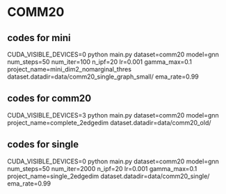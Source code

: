 
# COMM20
## codes for mini
CUDA_VISIBLE_DEVICES=0 python main.py dataset=comm20 model=gnn num_steps=50 num_iter=100 n_ipf=20 lr=0.001 gamma_max=0.1 project_name=mini_dim2_nomarginal_thres dataset.datadir=data/comm20_single_graph_small/ ema_rate=0.99

## codes for comm20
CUDA_VISIBLE_DEVICES=3 python main.py dataset=comm20 model=gnn project_name=complete_2edgedim dataset.datadir=data/comm20_old/

## codes for single
CUDA_VISIBLE_DEVICES=0 python main.py dataset=comm20 model=gnn num_steps=50 num_iter=2000 n_ipf=20 lr=0.001 gamma_max=0.1 project_name=single_2edgedim dataset.datadir=data/comm20_single/ ema_rate=0.99